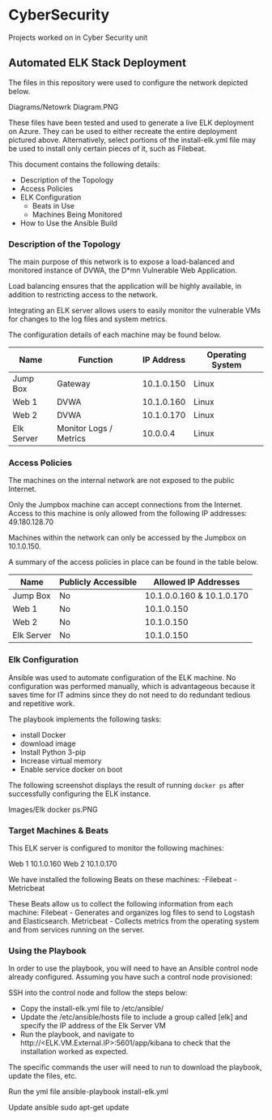 # CyberSecurity
Projects worked on in Cyber Security unit

## Automated ELK Stack Deployment

The files in this repository were used to configure the network depicted below.

Diagrams/Netowrk Diagram.PNG

These files have been tested and used to generate a live ELK deployment on Azure. They can be used to either recreate the entire deployment pictured above. Alternatively, select portions of the install-elk.yml file may be used to install only certain pieces of it, such as Filebeat.

This document contains the following details:
- Description of the Topology
- Access Policies
- ELK Configuration
  - Beats in Use
  - Machines Being Monitored
- How to Use the Ansible Build


### Description of the Topology

The main purpose of this network is to expose a load-balanced and monitored instance of DVWA, the D*mn Vulnerable Web Application.

Load balancing ensures that the application will be highly available, in addition to restricting access to the network.

Integrating an ELK server allows users to easily monitor the vulnerable VMs for changes to the log files and system metrics.

The configuration details of each machine may be found below.


| Name       | Function               | IP Address | Operating System |
|------------|------------------------|------------|------------------|
| Jump Box   | Gateway                | 10.1.0.150 | Linux            |
| Web 1      | DVWA                   | 10.1.0.160 | Linux            |
| Web 2      | DVWA                   | 10.1.0.170 | Linux            |
| Elk Server | Monitor Logs / Metrics | 10.0.0.4   | Linux            |



### Access Policies

The machines on the internal network are not exposed to the public Internet. 

Only the Jumpbox machine can accept connections from the Internet. Access to this machine is only allowed from the following IP addresses: 49.180.128.70

Machines within the network can only be accessed by the Jumpbox on 10.1.0.150.

A summary of the access policies in place can be found in the table below.

| Name       | Publicly Accessible | Allowed IP Addresses      |
|------------|---------------------|---------------------------|
| Jump Box   | No                  | 10.1.0.0.160 & 10.1.0.170 |
| Web 1      | No                  | 10.1.0.150                |
| Web 2      | No                  | 10.1.0.150                |
| Elk Server | No                  | 10.1.0.150                |

### Elk Configuration

Ansible was used to automate configuration of the ELK machine. No configuration was performed manually, which is advantageous because it saves time for IT admins since they do not need to do redundant tedious and repetitive work.

The playbook implements the following tasks:
- install Docker
- download image
- Install Python 3-pip
- Increase virtual memory
- Enable service docker on boot

The following screenshot displays the result of running `docker ps` after successfully configuring the ELK instance.

Images/Elk docker ps.PNG

### Target Machines & Beats
This ELK server is configured to monitor the following machines:

Web 1
10.1.0.160
Web 2
10.1.0.170



We have installed the following Beats on these machines:
-Filebeat
-Metricbeat

These Beats allow us to collect the following information from each machine:
Filebeat - Generates and organizes log files to send to Logstash and Elasticsearch.
Metricbeat - Collects metrics from the operating system and from services running on the server.

### Using the Playbook
In order to use the playbook, you will need to have an Ansible control node already configured. Assuming you have such a control node provisioned: 

SSH into the control node and follow the steps below:
- Copy the install-elk.yml file to /etc/ansible/
- Update the /etc/ansible/hosts file to include a group called [elk] and specify the IP address of the Elk Server VM
- Run the playbook, and navigate to http://<ELK.VM.External.IP>:5601/app/kibana to check that the installation worked as expected.

The specific commands the user will need to run to download the playbook, update the files, etc.

Run the yml file
ansible-playbook install-elk.yml

Update ansible
sudo apt-get update
